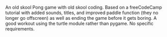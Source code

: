 An old skool Pong game with old skool coding. Based on a freeCodeCamp tutorial
with added sounds, titles, and improved paddle function (they no longer go offscreen)
as well as ending the game before it gets boring. A good workout using the turtle
module rather than pygame. No specific requirements.